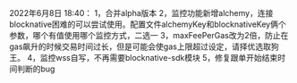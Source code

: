 2022年6月8日 18:40：
        1，合并alpha版本
        2，监控功能新增alchemy，连接blocknative困难的可以尝试使用。配置文件alchemyKey和blocknativeKey俩个参数，哪个有值使用哪个监控方式，二选一
        3，maxFeePerGas改为2倍，防止在gas飙升的时候交易时间过长，但是可能会使gas上限超过设定，请择优选取狗王。
        4，监控wss自写，不再需要blocknative-sdk模块
        5，修复跟单开始结束时间判断的bug
